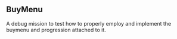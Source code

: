 ## BuyMenu

A debug mission to test how to properly employ and implement the buymenu and progression attached to it.
